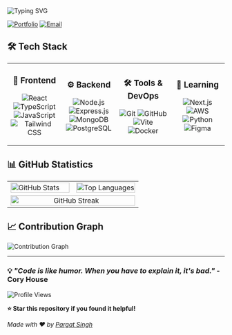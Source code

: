 <!-- Typing Animation -->
<img src="https://readme-typing-svg.herokuapp.com?font=Fira+Code&size=24&duration=3000&pause=1000&color=6366F1&center=true&vCenter=true&width=800&lines=Hi+there!+I'm+Pargat+Singh;Full+Stack+Developer;React+%26+TypeScript+Enthusiast" alt="Typing SVG" />

<!-- Contact Links -->
[![Portfolio](https://img.shields.io/badge/🌐_Portfolio-https://pargatfolio.com/-6366F1?style=for-the-badge&logo=react&logoColor=white&labelColor=1E1B4B)](https://pargatfolio.com/)
[![Email](https://img.shields.io/badge/📧_Email-c0956007@mylambton.ca-E11D48?style=for-the-badge&logo=gmail&logoColor=white&labelColor=881337)](mailto:c0956007@mylambton.ca)

## 🛠️ Tech Stack

<table>
<tr>
<td align="center" width="25%">

### 🎨 Frontend
![React](https://img.shields.io/badge/React-20232A?style=for-the-badge&logo=react&logoColor=61DAFB)
![TypeScript](https://img.shields.io/badge/TypeScript-007ACC?style=for-the-badge&logo=typescript&logoColor=white)
![JavaScript](https://img.shields.io/badge/JavaScript-F7DF1E?style=for-the-badge&logo=javascript&logoColor=black)
![Tailwind CSS](https://img.shields.io/badge/Tailwind_CSS-38B2AC?style=for-the-badge&logo=tailwind-css&logoColor=white)

</td>
<td align="center" width="25%">

### ⚙️ Backend
![Node.js](https://img.shields.io/badge/Node.js-43853D?style=for-the-badge&logo=node.js&logoColor=white)
![Express.js](https://img.shields.io/badge/Express.js-404D59?style=for-the-badge&logo=express&logoColor=white)
![MongoDB](https://img.shields.io/badge/MongoDB-4EA94B?style=for-the-badge&logo=mongodb&logoColor=white)
![PostgreSQL](https://img.shields.io/badge/PostgreSQL-316192?style=for-the-badge&logo=postgresql&logoColor=white)

</td>
<td align="center" width="25%">

### 🛠️ Tools & DevOps
![Git](https://img.shields.io/badge/Git-F05032?style=for-the-badge&logo=git&logoColor=white)
![GitHub](https://img.shields.io/badge/GitHub-100000?style=for-the-badge&logo=github&logoColor=white)
![Vite](https://img.shields.io/badge/Vite-646CFF?style=for-the-badge&logo=vite&logoColor=white)
![Docker](https://img.shields.io/badge/Docker-2496ED?style=for-the-badge&logo=docker&logoColor=white)

</td>
<td align="center" width="25%">

### 🎯 Learning
![Next.js](https://img.shields.io/badge/Next.js-000000?style=for-the-badge&logo=next.js&logoColor=white)
![AWS](https://img.shields.io/badge/AWS-232F3E?style=for-the-badge&logo=amazon-aws&logoColor=white)
![Python](https://img.shields.io/badge/Python-3776AB?style=for-the-badge&logo=python&logoColor=white)
![Figma](https://img.shields.io/badge/Figma-F24E1E?style=for-the-badge&logo=figma&logoColor=white)

</td>
</tr>
</table>

## 📊 GitHub Statistics

<table width="100%">
<tr>
<td width="50%">

<img src="https://github-readme-stats.vercel.app/api?username=pargat-apps&show_icons=true&theme=tokyonight&hide_border=true&count_private=true&include_all_commits=true&custom_title=🚀%20Activity&bg_color=0d1117&title_color=6366f1&text_color=ffffff&icon_color=6366f1&border_color=6366f1&hide_title=true" alt="GitHub Stats" width="100%" />

</td>
<td width="50%">

<img src="https://github-readme-stats.vercel.app/api/top-langs/?username=pargat-apps&layout=compact&theme=tokyonight&hide_border=true&custom_title=💻%20Languages&bg_color=0d1117&title_color=6366f1&text_color=ffffff&icon_color=6366f1&border_color=6366f1&hide_title=true" alt="Top Languages" width="100%" />

</td>
</tr>
<tr>
<td colspan="2" align="center">

<img src="https://github-readme-streak-stats.herokuapp.com/?user=pargat-apps&theme=tokyonight&hide_border=true&stroke=6366F1&ring=6366F1&fire=6366F1&currStreakLabel=6366F1&bg_color=0d1117&title_color=6366f1&text_color=ffffff&icon_color=6366f1&border_color=6366f1" alt="GitHub Streak" width="100%" />

</td>
</tr>
</table>

## 📈 Contribution Graph

<img src="https://github-readme-activity-graph.vercel.app/graph?username=pargat-apps&theme=tokyonight&hide_border=true&custom_title=📈%20Contribution%20Graph&bg_color=0d1117&color=6366f1&line=6366f1&point=6366f1&area=true&hide_title=true" alt="Contribution Graph" />

---

### 💡 *"Code is like humor. When you have to explain it, it's bad."* - Cory House

![Profile Views](https://komarev.com/ghpvc/?username=pargat-apps&color=6366F1&style=for-the-badge&label=👀%20Profile%20Views)

**⭐ Star this repository if you found it helpful!**

*Made with ❤️ by [Pargat Singh](https://pargatfolio.com/)*